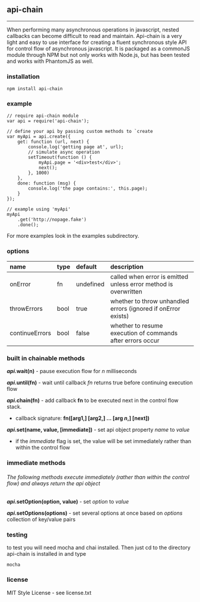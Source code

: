 ## api-chain
---
When performing many asynchronous operations in javascript, nested callbacks can become difficult to read and maintain.  Api-chain is a very light and easy to use interface for creating a fluent synchronous style API for control flow of asynchronous javascript.  It is packaged as a commonJS module through NPM but not only works with Node.js, but has been tested and works with PhantomJS as well.

### installation
    npm install api-chain

### example
    // require api-chain module
    var api = require('api-chain');

    // define your api by passing custom methods to `create
    var myApi = api.create({
        get: function (url, next) {
            console.log('getting page at', url);
            // simulate async operation
            setTimeout(function () {
                myApi.page = '<div>test</div>';
                next();
            }, 1000)
        },
        done: function (msg) {
            console.log('the page contains:', this.page);
        }
    });

    // example using 'myApi'
    myApi
        .get('http://nopage.fake')
        .done();

For more examples look in the examples subdirectory.

### options
| name           | type | default     | description                                                     |
|:---------------|:-----|:------------|:----------------------------------------------------------------|
| onError        | fn   | undefined   | called when error is emitted unless error method is overwritten |
| throwErrors    | bool | true        | whether to throw unhandled errors (ignored if onError exists)   |
| continueErrors | bool | false       | whether to resume execution of commands after errors occur      |  

### built in chainable methods
***api*.wait(n)** - pause execution flow for *n* milliseconds

***api*.until(fn)** - wait until callback *fn* returns true before continuing execution flow

***api*.chain(fn)** - add callback **fn** to be executed next in the control flow stack.
- callback signature: **fn([arg1,] [arg2,] ... [arg *n*,] [next])**

***api*.set(name, value, [immediate])** - set api object property *name* to *value*
- if the *immediate* flag is set, the value will be set immediately rather than within the control flow

### immediate methods
###### The following methods execute immediately (rather than within the control flow) and always return the api object 
***api*.setOption(option, value)** - set *option* to *value*

***api*.setOptions(options)** - set several options at once based on *options* collection of key/value pairs

### testing
to test you will need mocha and chai installed.  Then just cd to the directory api-chain is installed in and type

    mocha

### license
MIT Style License - see license.txt
